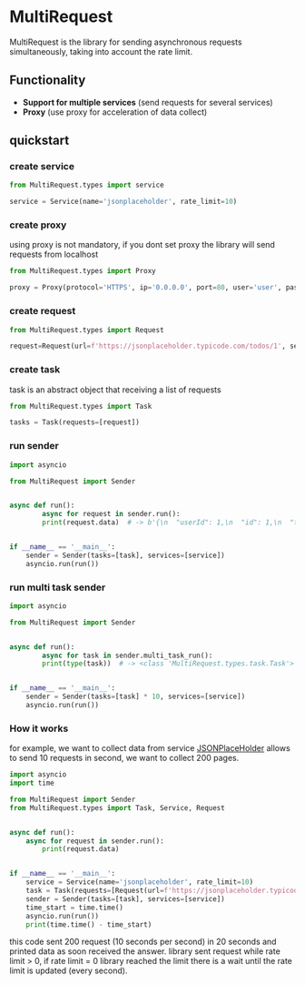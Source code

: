 # MultiRequest

MultiRequest is the library for sending asynchronous requests simultaneously, taking into account the rate limit.

## Functionality

- __Support for multiple services__ (send requests for several services)
- __Proxy__ (use proxy for acceleration of data collect)

## quickstart

### create service

``` python
from MultiRequest.types import service

service = Service(name='jsonplaceholder', rate_limit=10)
```

### create proxy

using proxy is not mandatory, if you dont set proxy the library will send requests from localhost

``` python
from MultiRequest.types import Proxy

proxy = Proxy(protocol='HTTPS', ip='0.0.0.0', port=80, user='user', password='password')
```

### create request

``` python
from MultiRequest.types import Request

request=Request(url=f'https://jsonplaceholder.typicode.com/todos/1', service=service)
```

### create task

task is an abstract object that receiving a list of requests

``` python
from MultiRequest.types import Task

tasks = Task(requests=[request])
```

### run sender

``` python
import asyncio

from MultiRequest import Sender


async def run():
        async for request in sender.run():
        print(request.data)  # -> b'{\n  "userId": 1,\n  "id": 1,\n  "title": "delectus aut autem",\n  "completed": false\n}'


if __name__ == '__main__':
    sender = Sender(tasks=[task], services=[service])
    asyncio.run(run())
```

### run multi task sender

``` python
import asyncio

from MultiRequest import Sender


async def run():
        async for task in sender.multi_task_run():
        print(type(task))  # -> <class 'MultiRequest.types.task.Task'>


if __name__ == '__main__':
    sender = Sender(tasks=[task] * 10, services=[service])
    asyncio.run(run())
```

### How it works

for example, we want to collect data from service [JSONPlaceHolder] allows to send 10 requests in second, we want to
collect 200 pages.

``` python
import asyncio
import time

from MultiRequest import Sender
from MultiRequest.types import Task, Service, Request


async def run():
    async for request in sender.run():
        print(request.data)


if __name__ == '__main__':
    service = Service(name='jsonplaceholder', rate_limit=10)
    task = Task(requests=[Request(url=f'https://jsonplaceholder.typicode.com/todos/{i}', service=service) for i in range(1, 201)])
    sender = Sender(tasks=[task], services=[service])
    time_start = time.time()
    asyncio.run(run())
    print(time.time() - time_start)

```

this code sent 200 request (10 seconds per second) in 20 seconds and printed data as soon received the answer.
library sent request while rate limit > 0, if rate limit = 0 library reached the limit there is a wait until the rate
limit is updated (every second).

[JSONPlaceHolder]: <https://jsonplaceholder.typicode.com/todos>